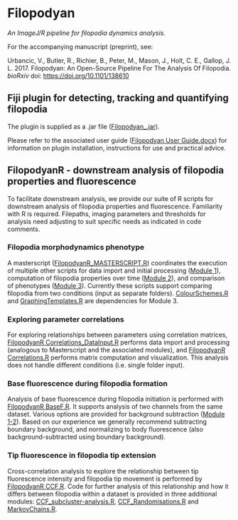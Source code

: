 # Filopodyan
*An ImageJ/R pipeline for filopodia dynamics analysis.*

For the accompanying manuscript (preprint), see:

Urbancic, V., Butler, R., Richier, B., Peter, M., Mason, J., Holt, C. E., Gallop, J. L. 2017. Filopodyan: An Open-Source Pipeline For The Analysis Of Filopodia. *bioRxiv* doi: https://doi.org/10.1101/138610

## Fiji plugin for detecting, tracking and quantifying filopodia

The plugin is supplied as a .jar file ([Filopodyan_.jar](https://github.com/gurdon-institute/Filopodyan/blob/master/Filopodyan_.jar)). 

Please refer to the associated user guide ([Filopodyan User Guide.docx](https://github.com/gurdon-institute/Filopodyan/blob/master/Filopodyan%20User%20Guide.docx)) for information on plugin installation, instructions for use and practical advice.


## FilopodyanR - downstream analysis of filopodia properties and fluorescence

To facilitate downstream analysis, we provide our suite of R scripts for downstream analysis of filopodia properties and fluorescence. Familiarity with R is required. Filepaths, imaging parameters and thresholds for analysis need adjusting to suit specific needs as indicated in code comments. 

### Filopodia morphodynamics phenotype

A masterscript ([FilopodyanR_MASTERSCRIPT.R](https://github.com/gurdon-institute/Filopodyan/blob/master/FilopodyanR/FilopodyanR_MASTERSCRIPT.R)) coordinates the execution of multiple other scripts for data import and initial processing ([Module 1](https://github.com/gurdon-institute/Filopodyan/blob/master/FilopodyanR/FilopodyanR%20Module%201.R)), computation of filopodia properties over time ([Module 2](https://github.com/gurdon-institute/Filopodyan/blob/master/FilopodyanR/FilopodyanR%20Module%202.R)), and comparison of phenotypes ([Module 3](https://github.com/gurdon-institute/Filopodyan/blob/master/FilopodyanR/FilopodyanR%20Module%202.R)). Currently these scripts support comparing filopodia from two conditions (input as separate folders). [ColourSchemes.R](https://github.com/gurdon-institute/Filopodyan/blob/master/FilopodyanR/ColourSchemes.R) and [GraphingTemplates.R](https://github.com/gurdon-institute/Filopodyan/blob/master/FilopodyanR/GraphingTemplates.R) are dependencies for Module 3.

### Exploring parameter correlations 

For exploring relationships between parameters using correlation matrices, [FilopodyanR Correlations_DataInput.R](https://github.com/gurdon-institute/Filopodyan/blob/master/FilopodyanR/FilopodyanR%20Correlations_DataInput.R) performs data import and processing (analogous to Masterscript and the associated modules), and [FilopodyanR Correlations.R](https://github.com/gurdon-institute/Filopodyan/blob/master/FilopodyanR/FilopodyanR%20Correlations.R) performs matrix computation and visualization. This analysis does not handle different conditions (i.e. single folder input).

### Base fluorescence during filopodia formation

Analysis of base fluorescence during filopodia initiation is performed with [FilopodyanR BaseF.R](https://github.com/gurdon-institute/Filopodyan/blob/master/FilopodyanR/FilopodyanR%20BaseF.R). It supports analysis of two channels from the same dataset. Various options are provided for background subtraction ([Module 1-2](https://github.com/gurdon-institute/Filopodyan/blob/master/FilopodyanR/FilopodyanR%20Module%201-2_BgCorrection.R)). Based on our experience we generally recommend subtracting boundary background, and normalizing to body fluorescence (also background-subtracted using boundary background).

### Tip fluorescence in filopodia tip extension

Cross-correlation analysis to explore the relationship between tip fluorescence intensity and filopodia tip movement is performed by [FilopodyanR CCF.R](https://github.com/gurdon-institute/Filopodyan/blob/master/FilopodyanR/FilopodyanR%20CCF.R). Code for further analysis of this relationship and how it differs between filopodia within a dataset is provided in three additional modules: [CCF_subcluster-analysis.R](https://github.com/gurdon-institute/Filopodyan/blob/master/FilopodyanR/FilopodyanR%20CCF_subcluster-analysis.R), [CCF_Randomisations.R](https://github.com/gurdon-institute/Filopodyan/blob/master/FilopodyanR/FilopodyanR%20CCF_Randomisations.R) and [MarkovChains.R](https://github.com/gurdon-institute/Filopodyan/blob/master/FilopodyanR/FilopodyanR%20MarkovChains.R).
